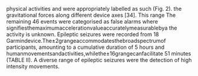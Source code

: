 physical activities and were appropriately labelled as such (Fig. 2). the gravitational forces along different device axes [34]. This range
The remaining 46 events were categorised as false alarms where signifiesthemaximumaccelerationvalueaccuratelymeasurablebya
the activity is unknown. Epileptic seizures were recorded from 18 Garmindevice.The±2grangeaccommodatesthebroadspectrumof
participants, amounting to a cumulative duration of 5 hours and humanmovementsandactivities,whilethe±16grangecanfacilitate
51 minutes (TABLE II). A diverse range of epileptic seizures were the detection of high intensity movements.